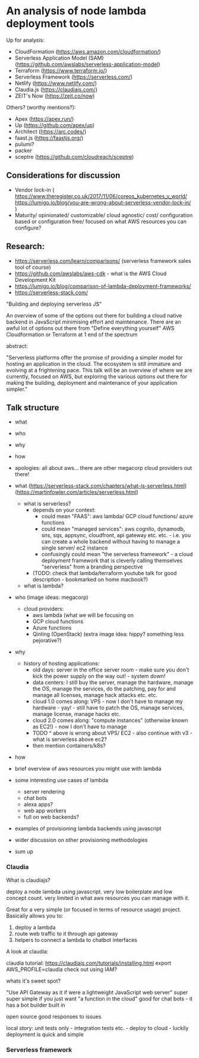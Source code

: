 # An analysis of node lambda deployment tools

Up for analysis:

 * CloudFormation (https://aws.amazon.com/cloudformation/)
 * Serverless Application Model (SAM) (https://github.com/awslabs/serverless-application-model)
 * Terraform (https://www.terraform.io/)
 * Serverless Framework (https://serverless.com/)
 * Netlify (https://www.netlify.com/)
 * Claudia.js (https://claudiajs.com/)
 * ZEIT's Now (https://zeit.co/now)

Others? (worthy mentions?):

 * Apex (https://apex.run/)
 * Up (https://github.com/apex/up)
 * Architect (https://arc.codes/)
 * faast.js (https://faastjs.org/)
 * pulumi?
 * packer
 * sceptre (https://github.com/cloudreach/sceptre)

## Considerations for discussion

 * Vendor lock-in ( https://www.theregister.co.uk/2017/11/06/coreos_kubernetes_v_world/ https://lumigo.io/blog/you-are-wrong-about-serverless-vendor-lock-in/ )
 * Maturity/ opinionated/ customizable/ cloud agnostic/ cost/ configuration based or configuration free/ focused on what AWS resources you can configure?

## Research:

 * https://serverless.com/learn/comparisons/ (serverless framework sales tool of course)
 * https://github.com/awslabs/aws-cdk - what is the AWS Cloud Development Kit
 * https://lumigo.io/blog/comparison-of-lambda-deployment-frameworks/
 * https://serverless-stack.com/

 "Building and deploying serverless JS"

 An overview of some of the options out there for building a cloud native backend in JavaScript minimising effort and maintenance. There are an awful lot of options out there from "Define everything yourself" AWS Cloudformation or Terraform at 1 end of the spectrum 

abstract:

"Serverless platforms offer the promise of providing a simpler model for hosting an application in the cloud. The ecosystem is still immature and evolving at a frightening pace. This talk will be an overview of where we are currently, focused on AWS, but exploring the various options out there for making the building, deployment and maintenance of your application simpler."


## Talk structure

 * what
 * who
 * why
 * how

 * apologies: all about aws... there are other megacorp cloud providers out there!

 * what
   (https://serverless-stack.com/chapters/what-is-serverless.html)
   (https://martinfowler.com/articles/serverless.html)
   * what is serverless?
     * depends on your context:
       * could mean "FAAS": aws lambda/ GCP cloud functions/ azure functions
       * could mean "managed services": aws cognito, dynamodb, sns, sqs, appsync, cloudfront, api gateway etc. etc. - i.e. you can create a whole backend without having to manage a single server/ ec2 instance
       * confusingly could mean "the serverless framework" - a cloud deployment framework that is cleverly calling themselves "serverless" from a branding perspective
      * (TODO: check that lambda/terraform youtube talk for good description - bookmarked on home macbook?)
   * what is lambda?
 * who (image ideas: megacorp)
   * cloud providers:
     * aws lambda (what we will be focusing on
     * GCP cloud functions
     * Azure functions
     * Qinling (OpenStack) (extra image idea: hippy? something less pejorative?)
 * why
   * history of hosting applications:
     * old days: server in the office server room - make sure you don't kick the power supply on the way out! - system down!
     * data centers: I still buy the server, manage the hardware, manage the OS, manage the services, do the patching, pay for and manage all licenses, manage hack attacks etc. etc.
     * cloud 1.0 comes along: VPS - now I don't have to manage my hardware - yay! - still have to patch the OS, manage services, manage license, manage hacks etc.
     * cloud 2.0 comes along: "compute instances" (otherwise known as EC2!) - now I don't have to manage
     * TODO ^ above is wrong about VPS/ EC2 - also continue with v3 - what is serverless above ec2?
     * then mention containers/k8s?
 * how

 * brief overview of aws resources you might use with lambda
 * some interesting use cases of lambda
   * server rendering
   * chat bots
   * alexa apps?
   * web app workers
   * full on web backends?
 * examples of provisioning lambda backends using javascript
 * wider discussion on other provisioning methodologies

 * sum up


### Claudia

What is claudiajs?

deploy a node lambda using javascript.
very low boilerplate and low concept count.
very limited in what aws resources you can manage with it.

Great for a very simple (or focused in terms of resource usage) project.
Basically allows you to:
 1. deploy a lambda
 2. route web traffic to it through api gateway
 3. helpers to connect a lambda to chatbot interfaces

A look at claudia:

claudia tutorial: https://claudiajs.com/tutorials/installing.html
export AWS_PROFILE=claudia
check out using IAM?


whats it's sweet spot?

"Use API Gateway as it if were a lightweight JavaScript web server"
super super simple if you just want "a function in the cloud"
good for chat bots - it has a bot builder built in

open source
good responses to issues

local story: unit tests only - integration tests etc. - deploy to cloud - luckily deployment is quick and simple

### Serverless framework


